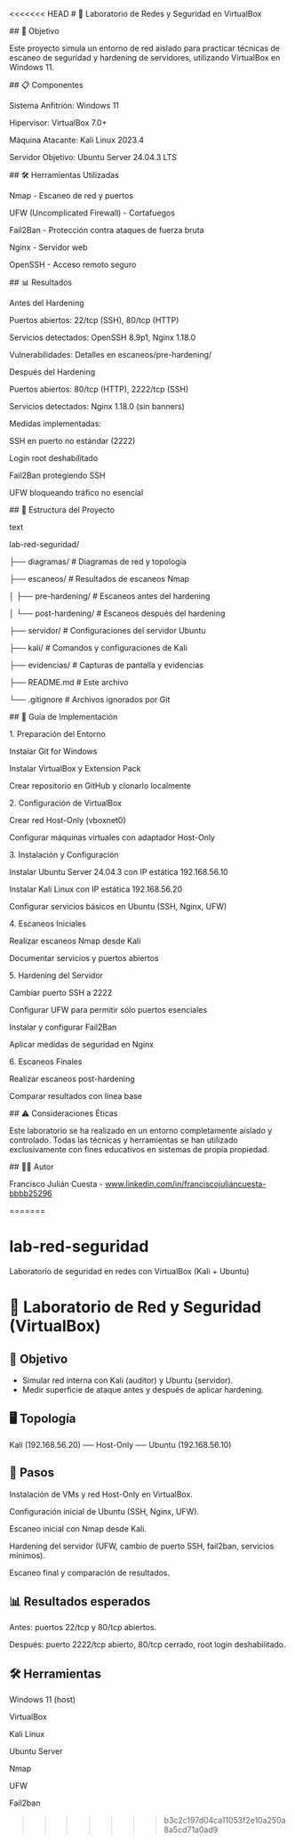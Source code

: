 <<<<<<< HEAD
\# 🔐 Laboratorio de Redes y Seguridad en VirtualBox



\## 🎯 Objetivo

Este proyecto simula un entorno de red aislado para practicar técnicas de escaneo de seguridad y hardening de servidores, utilizando VirtualBox en Windows 11.

\## 📋 Componentes

Sistema Anfitrión: Windows 11



Hipervisor: VirtualBox 7.0+



Máquina Atacante: Kali Linux 2023.4



Servidor Objetivo: Ubuntu Server 24.04.3 LTS



\## 🛠️ Herramientas Utilizadas

Nmap - Escaneo de red y puertos



UFW (Uncomplicated Firewall) - Cortafuegos



Fail2Ban - Protección contra ataques de fuerza bruta



Nginx - Servidor web



OpenSSH - Acceso remoto seguro



\## 📊 Resultados

Antes del Hardening

Puertos abiertos: 22/tcp (SSH), 80/tcp (HTTP)



Servicios detectados: OpenSSH 8.9p1, Nginx 1.18.0



Vulnerabilidades: Detalles en escaneos/pre-hardening/



Después del Hardening

Puertos abiertos: 80/tcp (HTTP), 2222/tcp (SSH)



Servicios detectados: Nginx 1.18.0 (sin banners)



Medidas implementadas:



SSH en puerto no estándar (2222)



Login root deshabilitado



Fail2Ban protegiendo SSH



UFW bloqueando tráfico no esencial



\## 📁 Estructura del Proyecto

text

lab-red-seguridad/

├── diagramas/                 # Diagramas de red y topología

├── escaneos/                  # Resultados de escaneos Nmap

│   ├── pre-hardening/         # Escaneos antes del hardening

│   └── post-hardening/        # Escaneos después del hardening

├── servidor/                  # Configuraciones del servidor Ubuntu

├── kali/                      # Comandos y configuraciones de Kali

├── evidencias/                # Capturas de pantalla y evidencias

├── README.md                  # Este archivo

└── .gitignore                 # Archivos ignorados por Git

\## 🚀 Guía de Implementación

1\. Preparación del Entorno

Instalar Git for Windows



Instalar VirtualBox y Extension Pack



Crear repositorio en GitHub y clonarlo localmente



2\. Configuración de VirtualBox

Crear red Host-Only (vboxnet0)



Configurar máquinas virtuales con adaptador Host-Only



3\. Instalación y Configuración

Instalar Ubuntu Server 24.04.3 con IP estática 192.168.56.10



Instalar Kali Linux con IP estática 192.168.56.20



Configurar servicios básicos en Ubuntu (SSH, Nginx, UFW)



4\. Escaneos Iniciales

Realizar escaneos Nmap desde Kali



Documentar servicios y puertos abiertos



5\. Hardening del Servidor

Cambiar puerto SSH a 2222



Configurar UFW para permitir sólo puertos esenciales



Instalar y configurar Fail2Ban



Aplicar medidas de seguridad en Nginx



6\. Escaneos Finales

Realizar escaneos post-hardening



Comparar resultados con línea base



\## ⚠️ Consideraciones Éticas

Este laboratorio se ha realizado en un entorno completamente aislado y controlado. Todas las técnicas y herramientas se han utilizado exclusivamente con fines educativos en sistemas de propia propiedad.


\## 👨‍💻 Autor

Francisco Julián Cuesta - www.linkedin.com/in/franciscojuliáncuesta-bbbb25296



=======
# lab-red-seguridad
Laboratorio de seguridad en redes con VirtualBox (Kali + Ubuntu)
# 🔐 Laboratorio de Red y Seguridad (VirtualBox)
## 🎯 Objetivo
- Simular red interna con Kali (auditor) y Ubuntu (servidor).
- Medir superficie de ataque antes y después de aplicar hardening.

## 🖥️ Topología
Kali (192.168.56.20) ── Host-Only ── Ubuntu (192.168.56.10)

## 📝 Pasos
Instalación de VMs y red Host-Only en VirtualBox.

Configuración inicial de Ubuntu (SSH, Nginx, UFW).

Escaneo inicial con Nmap desde Kali.

Hardening del servidor (UFW, cambio de puerto SSH, fail2ban, servicios mínimos).

Escaneo final y comparación de resultados.

## 📊 Resultados esperados

Antes: puertos 22/tcp y 80/tcp abiertos.

Después: puerto 2222/tcp abierto, 80/tcp cerrado, root login deshabilitado.

## 🛠️ Herramientas

Windows 11 (host)

VirtualBox

Kali Linux

Ubuntu Server

Nmap

UFW

Fail2ban
>>>>>>> b3c2c197d04ca11053f2e10a250a8a5cd71a0ad9
